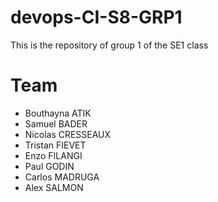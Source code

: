 # devops-CI-S8-GRP1
This is the repository of group 1 of the SE1 class

# Team

- Bouthayna ATIK
- Samuel BADER
- Nicolas CRESSEAUX
- Tristan FIEVET
- Enzo FILANGI
- Paul GODIN
- Carlos MADRUGA
- Alex SALMON

